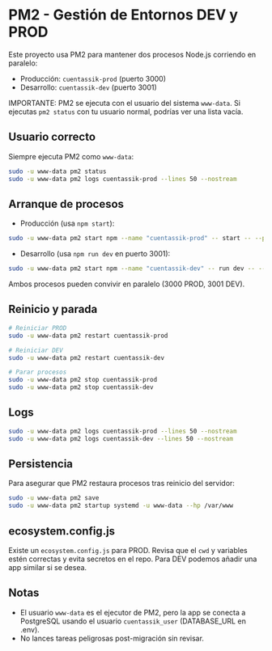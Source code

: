 # PM2 - Gestión de Entornos DEV y PROD

Este proyecto usa PM2 para mantener dos procesos Node.js corriendo en paralelo:

- Producción: `cuentassik-prod` (puerto 3000)
- Desarrollo: `cuentassik-dev` (puerto 3001)

IMPORTANTE: PM2 se ejecuta con el usuario del sistema `www-data`. Si ejecutas `pm2 status` con tu usuario normal, podrías ver una lista vacía.

## Usuario correcto

Siempre ejecuta PM2 como `www-data`:

```bash
sudo -u www-data pm2 status
sudo -u www-data pm2 logs cuentassik-prod --lines 50 --nostream
```

## Arranque de procesos

- Producción (usa `npm start`):

```bash
sudo -u www-data pm2 start npm --name "cuentassik-prod" -- start -- --port 3000
```

- Desarrollo (usa `npm run dev` en puerto 3001):

```bash
sudo -u www-data pm2 start npm --name "cuentassik-dev" -- run dev -- --port 3001
```

Ambos procesos pueden convivir en paralelo (3000 PROD, 3001 DEV).

## Reinicio y parada

```bash
# Reiniciar PROD
sudo -u www-data pm2 restart cuentassik-prod

# Reiniciar DEV
sudo -u www-data pm2 restart cuentassik-dev

# Parar procesos
sudo -u www-data pm2 stop cuentassik-prod
sudo -u www-data pm2 stop cuentassik-dev
```

## Logs

```bash
sudo -u www-data pm2 logs cuentassik-prod --lines 50 --nostream
sudo -u www-data pm2 logs cuentassik-dev --lines 50 --nostream
```

## Persistencia

Para asegurar que PM2 restaura procesos tras reinicio del servidor:

```bash
sudo -u www-data pm2 save
sudo -u www-data pm2 startup systemd -u www-data --hp /var/www
```

## ecosystem.config.js

Existe un `ecosystem.config.js` para PROD. Revisa que el `cwd` y variables estén correctas y evita secretos en el repo. Para DEV podemos añadir una app similar si se desea.

## Notas

- El usuario `www-data` es el ejecutor de PM2, pero la app se conecta a PostgreSQL usando el usuario `cuentassik_user` (DATABASE_URL en .env).
- No lances tareas peligrosas post-migración sin revisar.

